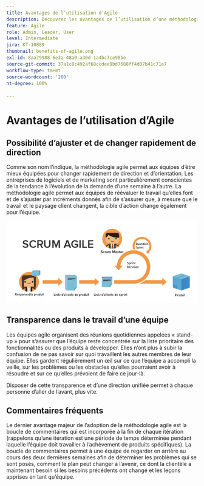 ```yaml
---
title: Avantages de l’utilisation d’Agile
description: Découvrez les avantages de l’utilisation d’une méthodologie agile.
feature: Agile
role: Admin, Leader, User
level: Intermediate
jira: KT-10889
thumbnail: benefits-of-agile.png
exl-id: 8aa79988-6e3a-48a0-a30d-1a4bc3ce98be
source-git-commit: 37a1c8c492af68ccdee9bd7688ff4d07b41c71e7
workflow-type: tm+mt
source-wordcount: '280'
ht-degree: 100%

---
```


# Avantages de l’utilisation d’Agile

## Possibilité d’ajuster et de changer rapidement de direction

Comme son nom l’indique, la méthodologie agile permet aux équipes d’être mieux équipées pour changer rapidement de direction et d’orientation. Les entreprises de logiciels et de marketing sont particulièrement conscientes de la tendance à l’évolution de la demande d’une semaine à l’autre. La méthodologie agile permet aux équipes de réévaluer le travail qu’elles font et de s’ajuster par incréments donnés afin de s’assurer que, à mesure que le travail et le paysage client changent, la cible d’action change également pour l’équipe.

![Flux de travail agile](assets/agile-work-stream.png)

## Transparence dans le travail d’une équipe

Les équipes agile organisent des réunions quotidiennes appelées « stand-up » pour s’assurer que l’équipe reste concentrée sur la liste prioritaire des fonctionnalités ou des produits à développer. Elles n’ont plus à subir la confusion de ne pas savoir sur quoi travaillent les autres membres de leur équipe. Elles gardent régulièrement un œil sur ce que l’équipe a accompli la veille, sur les problèmes ou les obstacles qu’elles pourraient avoir à résoudre et sur ce qu’elles prévoient de faire ce jour-là.



Disposer de cette transparence et d’une direction unifiée permet à chaque personne d’aller de l’avant, plus vite.



## Commentaires fréquents

Le dernier avantage majeur de l’adoption de la méthodologie agile est la boucle de commentaires qui est incorporée à la fin de chaque itération (rappelons qu’une itération est une période de temps déterminée pendant laquelle l’équipe doit travailler à l’achèvement de produits spécifiques). La boucle de commentaires permet à une équipe de regarder en arrière au cours des deux dernières semaines afin de déterminer les problèmes qui se sont posés, comment le plan peut changer à l’avenir, ce dont la clientèle a maintenant besoin si les besoins précédents ont changé et les leçons apprises en tant qu’équipe.
